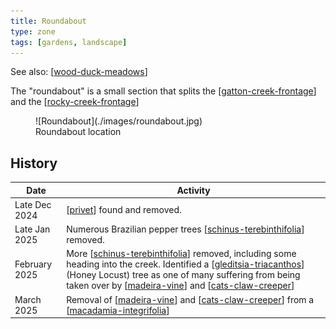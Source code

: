 ```yaml
---
title: Roundabout
type: zone
tags: [gardens, landscape]
---
```


See also: [[wood-duck-meadows]]

The "roundabout" is a small section that splits the [[gatton-creek-frontage]] and the [[rocky-creek-frontage]]

<figure markdown>
![Roundabout](./images/roundabout.jpg)
<figcaption>Roundabout location</figcaption>
</figure>

## History 

| Date | Activity |
| --- | --- |
| Late Dec 2024 | [[privet]] found and removed. |
| Late Jan 2025 | Numerous Brazilian pepper trees [[schinus-terebinthifolia]] removed. |
| February 2025 | More [[schinus-terebinthifolia]] removed, including some heading into the creek. Identified a [[gleditsia-triacanthos]] (Honey Locust) tree as one of many suffering from being taken over by [[madeira-vine]] and [[cats-claw-creeper]] |
| March 2025 | Removal of [[madeira-vine]] and [[cats-claw-creeper]] from a [[macadamia-integrifolia]] |


[//begin]: # "Autogenerated link references for markdown compatibility"
[wood-duck-meadows]: wood-duck-meadows "Wood duck meadows"
[gatton-creek-frontage]: gatton-creek-frontage "Gatton creek frontage"
[rocky-creek-frontage]: rocky-creek-frontage "Rocky Creek Frontage"
[privet]: plants/privet "Privet"
[schinus-terebinthifolia]: plants/schinus-terebinthifolia "Schinus Terebinthifolia (Brazilian pepper tree)"
[gleditsia-triacanthos]: plants/gleditsia-triacanthos "Gleditsia triacanthos (Honey Locust)"
[madeira-vine]: plants/madeira-vine "Madeira vine"
[cats-claw-creeper]: plants/cats-claw-creeper "Cats claw creeper"
[macadamia-integrifolia]: plants/macadamia-integrifolia "Macadamia integrifolia"
[//end]: # "Autogenerated link references"